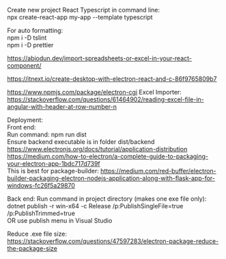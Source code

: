 Create new project React Typescript in command line:  
npx create-react-app my-app --template typescript

For auto formatting:  
npm i -D tslint  
npm i -D prettier

https://abiodun.dev/import-spreadsheets-or-excel-in-your-react-component/ 

https://itnext.io/create-desktop-with-electron-react-and-c-86f9765809b7

https://www.npmjs.com/package/electron-cgi
Excel Importer:   
https://stackoverflow.com/questions/61464902/reading-excel-file-in-angular-with-header-at-row-number-n


Deployment:   
Front end:  
Run command: npm run dist   
Ensure backend executable is in folder dist/backend
https://www.electronjs.org/docs/tutorial/application-distribution
https://medium.com/how-to-electron/a-complete-guide-to-packaging-your-electron-app-1bdc717d739f   
This is best for package-builder: https://medium.com/red-buffer/electron-builder-packaging-electron-nodejs-application-along-with-flask-app-for-windows-fc26f5a29870


Back end:
Run command in project directory (makes one exe file only):   
dotnet publish -r win-x64 -c Release /p:PublishSingleFile=true /p:PublishTrimmed=true   
OR use publish menu in Visual Studio



Reduce .exe file size:
https://stackoverflow.com/questions/47597283/electron-package-reduce-the-package-size
